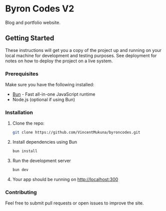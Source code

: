 # Byron Codes V2

Blog and portfolio website.

## Getting Started

These instructions will get you a copy of the project up and running on your local machine for development and testing purposes. See deployment for notes on how to deploy the project on a live system.

### Prerequisites

Make sure you have the following installed:

- [Bun](https://bun.sh/docs/install) - Fast all-in-one JavaScript runtime
- Node.js (optional if using Bun)

### Installation

1. Clone the repo:

   ```bash
   git clone https://github.com/VincentMukuna/byroncodes.git
   ```

2. Install dependencies using Bun

   ```bash
   bun install
   ```

3. Run the development server

   ```bash
   bun dev
   ```

4. Your app should be running on <http://localhost:300>

### Contributing

Feel free to submit pull requests or open issues to improve the site.
